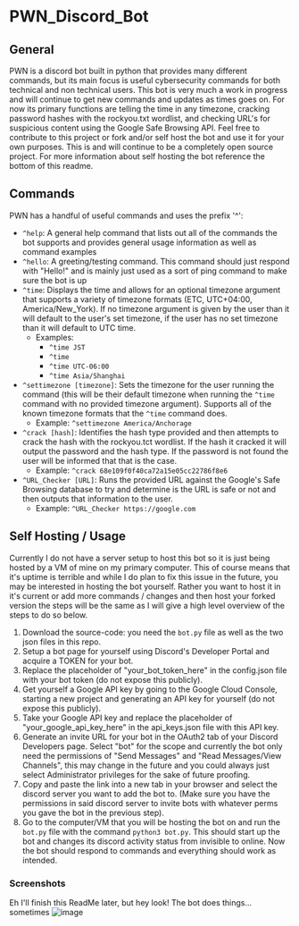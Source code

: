 # PWN_Discord_Bot

## General
PWN is a discord bot built in python that provides many different commands, but its main focus is useful cybersecurity commands for both technical and non technical users. This bot is very much a work in progress and will continue to get new commands and updates as times goes on. For now its primary functions are telling the time in any timezone, cracking password hashes with the rockyou.txt wordlist, and checking URL's for suspicious content using the Google Safe Browsing API. Feel free to contribute to this project or fork and/or self host the bot and use it for your own purposes. This is and will continue to be a completely open source project. For more information about self hosting the bot reference the bottom of this readme.

## Commands
PWN has a handful of useful commands and uses the prefix '^':

- `^help`: A general help command that lists out all of the commands the bot supports and provides general usage information as well as command examples
- `^hello`: A greeting/testing command. This command should just respond with "Hello!" and is mainly just used as a sort of ping command to make sure the bot is up
- `^time`: Displays the time and allows for an optional timezone argument that supports a variety of timezone formats (ETC, UTC+04:00, America/New_York). If no timezone argument is given by the user than it will default to the user's set timezone, if the user has no set timezone than it will default to UTC time.
    - Examples:
        - `^time JST`
        - `^time`
        - `^time UTC-06:00`
        - `^time Asia/Shanghai`
- `^settimezone [timezone]`: Sets the timezone for the user running the command (this will be their default timezone when running the `^time` command with no provided timezone argument). Supports all of the known timezone formats that the `^time` command does.
    - Example: `^settimezone America/Anchorage`
- `^crack [hash]`: Identifies the hash type provided and then attempts to crack the hash with the rockyou.tct wordlist. If the hash it cracked it will output the password and the hash type. If the password is not found the user will be informed that that is the case.
    - Example: `^crack 68e109f0f40ca72a15e05cc22786f8e6`
- `^URL_Checker [URL]`: Runs the provided URL against the Google's Safe Browsing database to try and determine is the URL is safe or not and then outputs that information to the user.
    - Example: `^URL_Checker https://google.com`

## Self Hosting / Usage
Currently I do not have a server setup to host this bot so it is just being hosted by a VM of mine on my primary computer. This of course means that it's uptime is terrible and while I do plan to fix this issue in the future, you may be interested in hosting the bot yourself. Rather you want to host it in it's current or add more commands / changes and then host your forked version the steps will be the same as I will give a high level overview of the steps to do so below.

1. Download the source-code: you need the `bot.py` file as well as the two json files in this repo.
2. Setup a bot page for yourself using Discord's Developer Portal and acquire a TOKEN for your bot.
3. Replace the placeholder of "your_bot_token_here" in the config.json file with your bot token (do not expose this publicly).
4. Get yourself a Google API key by going to the Google Cloud Console, starting a new project and generating an API key for yourself (do not expose this publicly).
5. Take your Google API key and replace the placeholder of "your_google_api_key_here" in the api_keys.json file with this API key.
6. Generate an invite URL for your bot in the OAuth2 tab of your Discord Developers page. Select "bot" for the scope and currently the bot only need the permissions of "Send Messages" and "Read Messages/View Channels", this may change in the future and you could always just select Administrator privileges for the sake of future proofing.
7. Copy and paste the link into a new tab in your browser and select the discord server you want to add the bot to. (Make sure you have the permissions in said discord server to invite bots with whatever perms you gave the bot in the previous step).
8. Go to the computer/VM that you will be hosting the bot on and run the `bot.py` file with the command `python3 bot.py`. This should start up the bot and changes its discord activity status from invisible to online. Now the bot should respond to commands and everything should work as intended.

### Screenshots
Eh I'll finish this ReadMe later, but hey look! The bot does things... sometimes
![image](https://github.com/HiroNewf/Python_Discord_Bot/assets/64501695/e86236de-ae85-44ef-a3b2-32b48f4d5b18)
